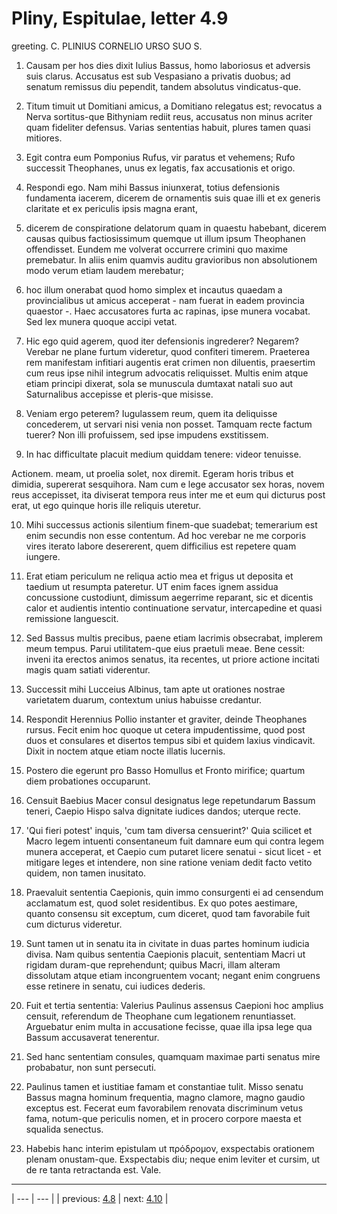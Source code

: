 # Pliny, Espitulae, letter 4.9

greeting. C. PLINIUS CORNELIO URSO SUO S.



1. Causam per hos dies dixit Iulius Bassus, homo laboriosus et adversis suis clarus. Accusatus est sub Vespasiano a privatis duobus; ad senatum remissus diu pependit, tandem absolutus vindicatus-que.



2. Titum timuit ut Domitiani amicus, a Domitiano relegatus est; revocatus a Nerva sortitus-que Bithyniam rediit reus, accusatus non minus acriter quam fideliter defensus. Varias sententias habuit, plures tamen quasi mitiores.



3. Egit contra eum Pomponius Rufus, vir paratus et vehemens; Rufo successit Theophanes, unus ex legatis, fax accusationis et origo.



4. Respondi ego. Nam mihi Bassus iniunxerat, totius defensionis fundamenta iacerem, dicerem de ornamentis suis quae illi et ex generis claritate et ex periculis ipsis magna erant,



5. dicerem de conspiratione delatorum quam in quaestu habebant, dicerem causas quibus factiosissimum quemque ut illum ipsum Theophanen offendisset. Eundem me volverat occurrere crimini quo maxime premebatur. In aliis enim quamvis auditu gravioribus non absolutionem modo verum etiam laudem merebatur;



6. hoc illum onerabat quod homo simplex et incautus quaedam a provincialibus ut amicus acceperat - nam fuerat in eadem provincia quaestor -. Haec accusatores furta ac rapinas, ipse munera vocabat. Sed lex munera quoque accipi vetat.



7. Hic ego quid agerem, quod iter defensionis ingrederer? Negarem? Verebar ne plane furtum videretur, quod confiteri timerem. Praeterea rem manifestam infitiari augentis erat crimen non diluentis, praesertim cum reus ipse nihil integrum advocatis reliquisset. Multis enim atque etiam principi dixerat, sola se munuscula dumtaxat natali suo aut Saturnalibus accepisse et pleris-que misisse.



8. Veniam ergo peterem? Iugulassem reum, quem ita deliquisse concederem, ut servari nisi venia non posset. Tamquam recte factum tuerer? Non illi profuissem, sed ipse impudens exstitissem.



9. In hac difficultate placuit medium quiddam tenere: videor tenuisse.



Actionem. meam, ut proelia solet, nox diremit. Egeram horis tribus et dimidia, supererat sesquihora. Nam cum e lege accusator sex horas, novem reus accepisset, ita diviserat tempora reus inter me et eum qui dicturus post erat, ut ego quinque horis ille reliquis uteretur.



10. Mihi successus actionis silentium finem-que suadebat; temerarium est enim secundis non esse contentum. Ad hoc verebar ne me corporis vires iterato labore desererent, quem difficilius est repetere quam iungere.



11. Erat etiam periculum ne reliqua actio mea et frigus ut deposita et taedium ut resumpta pateretur. UT enim faces ignem assidua concussione custodiunt, dimissum aegerrime reparant, sic et dicentis calor et audientis intentio continuatione servatur, intercapedine et quasi remissione languescit.



12. Sed Bassus multis precibus, paene etiam lacrimis obsecrabat, implerem meum tempus. Parui utilitatem-que eius praetuli meae. Bene cessit: inveni ita erectos animos senatus, ita recentes, ut priore actione incitati magis quam satiati viderentur.



13. Successit mihi Lucceius Albinus, tam apte ut orationes nostrae varietatem duarum, contextum unius habuisse credantur.



14. Respondit Herennius Pollio instanter et graviter, deinde Theophanes rursus. Fecit enim hoc quoque ut cetera impudentissime, quod post duos et consulares et disertos tempus sibi et quidem laxius vindicavit. Dixit in noctem atque etiam nocte illatis lucernis.



15. Postero die egerunt pro Basso Homullus et Fronto mirifice; quartum diem probationes occuparunt.



16. Censuit Baebius Macer consul designatus lege repetundarum Bassum teneri, Caepio Hispo salva dignitate iudices dandos; uterque recte.



17. 'Qui fieri potest' inquis, 'cum tam diversa censuerint?' Quia scilicet et Macro legem intuenti consentaneum fuit damnare eum qui contra legem munera acceperat, et Caepio cum putaret licere senatui - sicut licet - et mitigare leges et intendere, non sine ratione veniam dedit facto vetito quidem, non tamen inusitato.



18. Praevaluit sententia Caepionis, quin immo consurgenti ei ad censendum acclamatum est, quod solet residentibus. Ex quo potes aestimare, quanto consensu sit exceptum, cum diceret, quod tam favorabile fuit cum dicturus videretur.



19. Sunt tamen ut in senatu ita in civitate in duas partes hominum iudicia divisa. Nam quibus sententia Caepionis placuit, sententiam Macri ut rigidam duram-que reprehendunt; quibus Macri, illam alteram dissolutam atque etiam incongruentem vocant; negant enim congruens esse retinere in senatu, cui iudices dederis.



20. Fuit et tertia sententia: Valerius Paulinus assensus Caepioni hoc amplius censuit, referendum de Theophane cum legationem renuntiasset. Arguebatur enim multa in accusatione fecisse, quae illa ipsa lege qua Bassum accusaverat tenerentur.



21. Sed hanc sententiam consules, quamquam maximae parti senatus mire probabatur, non sunt persecuti.



22. Paulinus tamen et iustitiae famam et constantiae tulit. Misso senatu Bassus magna hominum frequentia, magno clamore, magno gaudio exceptus est. Fecerat eum favorabilem renovata discriminum vetus fama, notum-que periculis nomen, et in procero corpore maesta et squalida senectus.



23. Habebis hanc interim epistulam ut πρόδρομον, exspectabis orationem plenam onustam-que. Exspectabis diu; neque enim leviter et cursim, ut de re tanta retractanda est. Vale.



---

| --- | --- |
| previous: [4.8](../4.8/) | next: [4.10](../4.10/) |